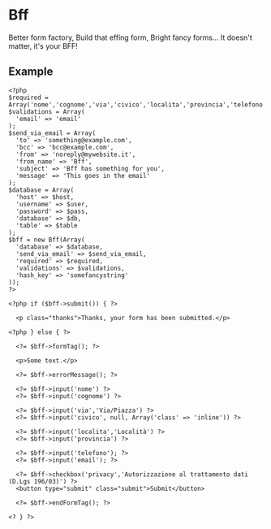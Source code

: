 # Bff

Better form factory, Build that effing form, Bright fancy forms...
It doesn't matter, it's your BFF!

## Example

    <?php
    $required = Array('nome','cognome','via','civico','localita','provincia','telefono','email','privacy');
    $validations = Array(
      'email' => 'email'
    );
    $send_via_email = Array(
      'to' => 'something@example.com',
      'bcc' => 'bcc@example.com',
      'from' => 'noreply@mywebsite.it',
      'from_name' => 'Bff',
      'subject' => 'Bff has something for you',
      'message' => 'This goes in the email'
    );
    $database = Array(
      'host' => $host,
      'username' => $user,
      'password' => $pass,
      'database' => $db,
      'table' => $table
    );
    $bff = new Bff(Array(
      'database' => $database,
      'send_via_email' => $send_via_email,
      'required' => $required,
      'validations' => $validations,
      'hash_key' => 'somefancystring'
    ));
    ?>

    <?php if ($bff->submit()) { ?>

      <p class="thanks">Thanks, your form has been submitted.</p>

    <?php } else { ?>

      <?= $bff->formTag(); ?>

      <p>Some text.</p>

      <?= $bff->errorMessage(); ?>

      <?= $bff->input('nome') ?>
      <?= $bff->input('cognome') ?>

      <?= $bff->input('via','Via/Piazza') ?>
      <?= $bff->input('civico', null, Array('class' => 'inline')) ?>

      <?= $bff->input('localita','Località') ?>
      <?= $bff->input('provincia') ?>

      <?= $bff->input('telefono'); ?>
      <?= $bff->input('email'); ?>

      <?= $bff->checkbox('privacy','Autorizzazione al trattamento dati (D.Lgs 196/03)') ?>
      <button type="submit" class="submit">Submit</button>

      <?= $bff->endFormTag(); ?>

    <? } ?>
